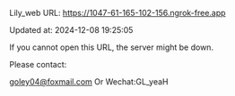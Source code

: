 Lily_web URL: https://1047-61-165-102-156.ngrok-free.app

Updated at: 2024-12-08 19:25:05

If you cannot open this URL, the server might be down.

Please contact: 

goley04@foxmail.com Or Wechat:GL_yeaH